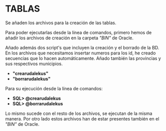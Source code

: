 TABLAS
======

Se añaden los archivos para la creación de las tablas.

Para poder ejecutarlas desde la línea de comandos, primero hemos de añadir los archivos de creación en la carpeta *"BIN"* de Oracle.

Añado además dos script's que incluyen la creación y el borrado de la BD.
En los archivos que necesitamos insertar numeros para los id, he creado secuencias que lo hacen automáticamente.
Añado también las provincias y sus respectivos municipios.

- **"crearudalekus"**
- **"borrarudalekus"**

Para su ejecución desde la línea de comandos: 

- **SQL> @crearudalekus**
- **SQL> @borrarudalekus**

Lo mismo sucede con el resto de los archivos, se ejecutan de la misma manera.
Por otro lado estos archivos han de estar presentes también en el *"BIN"* de Oracle.

